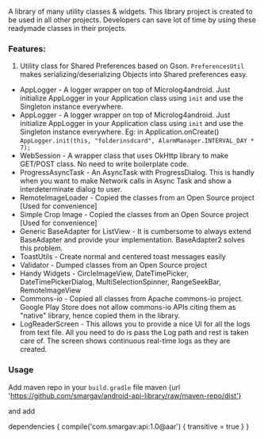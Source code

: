 A library of many utility classes &amp; widgets. This library project is created to be used in all other projects.
Developers can save lot of time by using these readymade classes in their projects. 

### Features:

1. Utility class for Shared Preferences based on Gson. `PreferencesUtil` makes serializing/deserializing Objects into Shared preferences easy.

* AppLogger - A logger wrapper on top of Microlog4android. Just initialize AppLogger in your Application class using `init` and use the Singleton instance everywhere.
* AppLogger - A logger wrapper on top of Microlog4android. Just initialize AppLogger in your Application class using `init` and use the Singleton instance everywhere. 
Eg: in Application.onCreate() `AppLogger.init(this, "folderinsdcard", AlarmManager.INTERVAL_DAY * 7);`
* WebSession - A wrapper class that uses OkHttp library to make GET/POST class. No need to write boilerplate code.
* ProgressAsyncTask - An AsyncTask with ProgressDialog. This is handly when you want to make Network calls in Async Task and show a interdeterminate dialog to user.
* RemoteImageLoader - Copied the classes from an Open Source project [Used for convenience]
* Simple Crop Image - Copied the classes from an Open Source project [Used for convenience]
* Generic BaseAdapter for ListView - It is cumbersome to always extend BaseAdapter and provide your implementation. BaseAdapter2 solves this problem. 
* ToastUtils - Create normal and centered toast messages easily
* Validator - Dumped classes from an Open Source project
* Handy Widgets - CircleImageView, DateTimePicker, DateTimePickerDialog, MultiSelectionSpinner, RangeSeekBar, RemoteImageView
* Commons-io - Copied all classes from Apache commons-io project. Google Play Store does not allow commons-io APIs citing them as "native" library, hence copied them in the library. 
* LogReaderScreen - This allows you to provide a nice UI for all the logs from text file. All you need to do is pass the Log path and rest is taken care of. The screen shows continuous real-time logs as they are created. 

### Usage
 
Add maven repo in your `build.gradle` file
    maven {url 'https://github.com/smargav/android-api-library/raw/maven-repo/dist'}

and add 

dependencies {
    compile('com.smargav:api:1.0@aar') {
        transitive = true
    }
}


